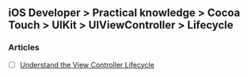 ## iOS Developer > Practical knowledge > Cocoa Touch > UIKit > UIViewController > Lifecycle

### Articles
- [ ] [Understand the View Controller Lifecycle](https://developer.apple.com/library/content/referencelibrary/GettingStarted/DevelopiOSAppsSwift/WorkWithViewControllers.html)


